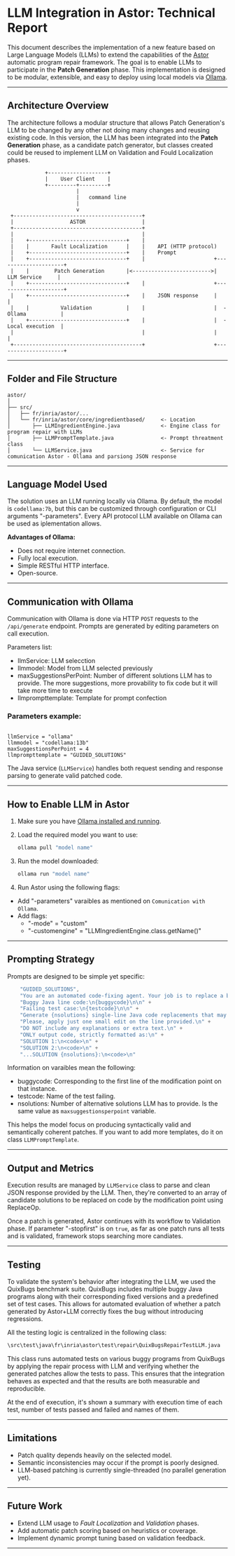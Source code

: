 # LLM Integration in Astor: Technical Report

This document describes the implementation of a new feature based on Large Language Models (LLMs) to extend the capabilities of the [Astor](https://github.com/SpoonLabs/astor) automatic program repair framework. The goal is to enable LLMs to participate in the **Patch Generation** phase. This implementation is designed to be modular, extensible, and easy to deploy using local models via [Ollama](https://ollama.com/).

---

## Architecture Overview

The architecture follows a modular structure that allows Patch Generation's LLM to be changed by any other not doing many changes and reusing existing code. In this version, the LLM has been integrated into the **Patch Generation** phase, as a candidate patch generator, but classes created could be reused to implement LLM on Validation and Fould Localization phases.

```
            +-------------------+
            |    User Client    |
            +---------+---------+
                      |
                      |   command line    
                      |
                      v
 +-----------------------------------------+
 |                  ASTOR                  |
 +-----------------------------------------+
 |                                         |
 |    +-------------------------------+    |
 |    |       Fault Localization      |    |    API (HTTP protocol)
 |    +-------------------------------+    |    Prompt              
 |    +-------------------------------+    |                      +---------------------+
 |    |        Patch Generation       |<------------------------->|     LLM Service     |
 |    +-------------------------------+    |                      +---------------------+
 |    +-------------------------------+    |    JSON response     |                     |
 |    |          Validation           |    |                      |  - Ollama           |
 |    +-------------------------------+    |                      |  - Local execution  |
 |                                         |                      |                     |
 +-----------------------------------------+                      +---------------------+

```

---

## Folder and File Structure

```
astor/
│
├── src/
│   ├── fr/inria/astor/...
│   └── fr/inria/astor/core/ingredientbased/     <- Location
│       ├── LLMIngredientEngine.java             <- Engine class for program repair with LLMs
│       ├── LLMPromptTemplate.java               <- Prompt threatment class
│       └── LLMService.java                      <- Service for comunication Astor - Ollama and parsiong JSON response

```

---

## Language Model Used

The solution uses an LLM running locally via Ollama. By default, the model is `codellama:7b`, but this can be customized through configuration or CLI arguments "-parameters". Every API protocol LLM available on Ollama can be used as iplementation allows. 

**Advantages of Ollama:**

* Does not require internet connection.
* Fully local execution.
* Simple RESTful HTTP interface.
* Open-source.

---

## Communication with Ollama

Communication with Ollama is done via HTTP `POST` requests to the `/api/generate` endpoint. Prompts are generated by editing parameters on call execution. 

Parameters list:

* llmService: LLM selecction
* llmmodel: Model from LLM selected previously
* maxSuggestionsPerPoint: Number of different solutions LLM has to provide. The more suggestions, more provability to fix code but it will take more time to execute
* llmprompttemplate: Template for prompt confection

### Parameters example:

```Parameters

llmService = "ollama"
llmmodel = "codellama:13b"
maxSuggestionsPerPoint = 4
llmprompttemplate = "GUIDED_SOLUTIONS"

```

The Java service (`LLMService`) handles both request sending and response parsing to generate valid patched code.

---

## How to Enable LLM in Astor

1. Make sure you have [Ollama installed and running](https://ollama.com/download).
2. Load the required model you want to use:

   ```bash
   ollama pull "model name"
   ```
3. Run the model downloaded:

   ```bash
   ollama run "model name"
   ```
4. Run Astor using the following flags:

* Add "-parameters" varaibles as mentioned on `Comunication with Ollama`.
* Add flags:
    - "-mode" = "custom"
    - "-customengine" = "LLMIngredientEngine.class.getName()"

---

## Prompting Strategy

Prompts are designed to be simple yet specific:

```java
    "GUIDED_SOLUTIONS",
    "You are an automated code-fixing agent. Your job is to replace a buggy Java line with a modification of it.\n" +
    "Buggy Java line code:\n{buggycode}\n\n" +
    "Failing test case:\n{testcode}\n\n" +
    "Generate {nsolutions} single-line Java code replacements that may fix the bug.\n" +
    "Please, apply just one small edit on the line provided.\n" +
    "DO NOT include any explanations or extra text.\n" +
    "ONLY output code, strictly formatted as:\n" +
    "SOLUTION 1:\n<code>\n" +
    "SOLUTION 2:\n<code>\n" +
    "...SOLUTION {nsolutions}:\n<code>\n" 
```

Information on varaibles mean the following:

* buggycode: Corresponding to the first line of the modification point on that instance.
* testcode: Name of the test failing.
* nsolutions: Number of alternative solutions LLM has to provide. Is the same value as `maxsuggestionsperpoint` variable.

This helps the model focus on producing syntactically valid and semantically coherent patches.
If you want to add more templates, do it on class `LLMPromptTemplate`.

---

## Output and Metrics

Execution results are managed by `LLMService` class to parse and clean JSON response provided by the LLM. Then, they're converted to an array of candidate solutions to be replaced on code by the modification point using ReplaceOp.

Once a patch is generated, Astor continues with its workflow to Validation phase. If parameter "-stopfirst" is on `true`, as far as one patch runs all tests and is validated, framework stops searching more candiates.

---

## Testing 

To validate the system's behavior after integrating the LLM, we used the QuixBugs benchmark suite. QuixBugs includes multiple buggy Java programs along with their corresponding fixed versions and a predefined set of test cases. This allows for automated evaluation of whether a patch generated by Astor+LLM correctly fixes the bug without introducing regressions.

All the testing logic is centralized in the following class:

```bash
\src\test\java\fr\inria\astor\test\repair\QuixBugsRepairTestLLM.java
```

This class runs automated tests on various buggy programs from QuixBugs by applying the repair process with LLM and verifying whether the generated patches allow the tests to pass. This ensures that the integration behaves as expected and that the results are both measurable and reproducible.

At the end of execution, it's shown a summary with execution time of each test, number of tests passed and failed and names of them.

---

## Limitations

* Patch quality depends heavily on the selected model.
* Semantic inconsistencies may occur if the prompt is poorly designed.
* LLM-based patching is currently single-threaded (no parallel generation yet).

---

## Future Work

* Extend LLM usage to *Fault Localization* and *Validation* phases.
* Add automatic patch scoring based on heuristics or coverage.
* Implement dynamic prompt tuning based on validation feedback.

---
